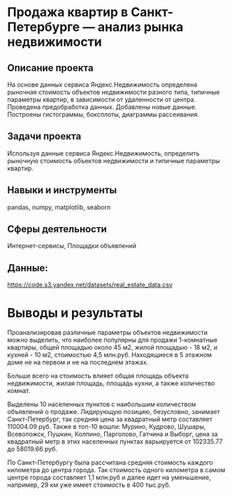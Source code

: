 # Продажа квартир в Санкт-Петербурге — анализ рынка недвижимости

## Описание проекта
На основе данных сервиса Яндекс.Недвижимость определена рыночная стоимость объектов недвижимости разного типа, типичные параметры квартир, в зависимости от удаленности от центра. Проведена предобработка данных. Добавлены новые данные. Построены гистограммы, боксплоты, диаграммы рассеивания.

## Задачи проекта
Используя данные сервиса Яндекс.Недвижимость, определить рыночную стоимость объектов недвижимости и типичные параметры квартир.

## Навыки и инструменты
pandas, numpy, matplotlib, seaborn

## Сферы деятельности
Интернет-сервисы, Площадки объявлений

## Данные: 
https://code.s3.yandex.net/datasets/real_estate_data.csv

# Выводы и результаты
Проанализировав различные параметры объектов недвижимости можно выделить, что наиболее популярны для продажи 1-комнатные квартиры, общей площадью около 45 м2, жилой площадью - 18 м2, и кухней - 10 м2, стоимостью 4,5 млн.руб. Находящиеся в 5 этажном доме не на первом и не на последнем этажах.

Больше всего на стоимость влияет общая площадь объекта недвижимости, жилая площадь, площадь кухни, а также количество комнат.

Выделены 10 населенных пунктов с наибольшим количеством объявлений о продаже. Лидирующую позицию, безусловно, занимает Санкт-Петербург, так средняя цена за квадратный метр составляет 110004.09 руб. Также в топ-10 вошли: Мурино, Кудрово, Шушары, Всеволожск, Пушкин, Колпино, Парголово, Гатчина и Выборг, цена за квадратный метр в этих населенных пунктах варьируется от 102335.77 до 58019.66 руб.

По Санкт-Петербургу была рассчитана средняя стоимость каждого километра до центра города. Так стоимость одного километра в самом центре города составляет 1,1 млн.руб и далее идет на уменьшение, например, 29 км уже имеет стоимость в 400 тыс.руб.
